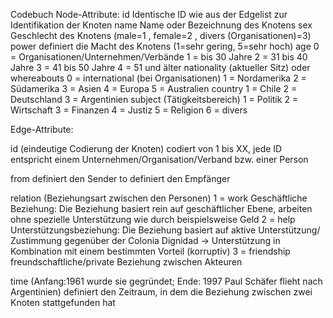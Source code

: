 Codebuch
Node-Attribute: 
id
Identische ID wie aus der Edgelist zur Identifikation der Knoten 
name 
Name oder Bezeichnung des Knotens
sex 
Geschlecht des Knotens (male=1 , female=2 , divers (Organisationen)=3)
power
definiert die Macht des Knotens (1=sehr gering, 5=sehr hoch)
age
0 = Organisationen/Unternehmen/Verbände
1 = bis 30 Jahre
2 = 31 bis 40 Jahre
3 = 41 bis 50 Jahre
4 = 51 und älter
nationality (aktueller Sitz)     oder whereabouts
0 = international (bei Organisationen)
1 = Nordamerika
2 = Südamerika
3 = Asien 
4 = Europa
5 = Australien
country
1 = Chile
2 = Deutschland
3 = Argentinien 
subject (Tätigkeitsbereich)
1 = Politik
2 = Wirtschaft
3 = Finanzen 
4 = Justiz 
5 = Religion 
6 = divers
 
Edge-Attribute:


id (eindeutige Codierung der Knoten)
codiert von 1 bis XX, jede ID entspricht einem Unternehmen/Organisation/Verband bzw. einer Person
 
from 
definiert den Sender 
to
definiert den Empfänger
 
relation (Beziehungsart zwischen den Personen)
1 = work Geschäftliche Beziehung: Die Beziehung basiert rein auf geschäftlicher Ebene, arbeiten ohne spezielle Unterstützung wie durch beispielsweise Geld
2 = help Unterstützungsbeziehung: Die Beziehung basiert auf aktive Unterstützung/ Zustimmung gegenüber der Colonia Dignidad -> Unterstützung in Kombination mit einem bestimmten Vorteil (korruptiv)
3 = friendship freundschaftliche/private Beziehung zwischen Akteuren
 
time (Anfang:1961 wurde sie gegründet; Ende: 1997 Paul Schäfer flieht nach Argentinien) 
definiert den Zeitraum, in dem die Beziehung zwischen zwei Knoten stattgefunden hat 
